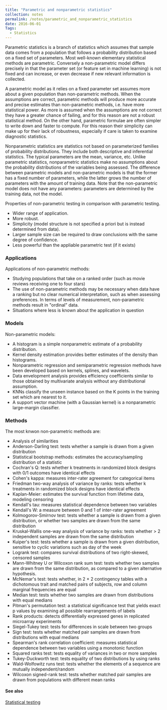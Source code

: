 ```yaml
---
title: "Parametric and nonparametric statistics"
collection: notes
permalink: /notes/parametric_and_nonparametric_statistics
date: 2016-06-01
Tags:
  - Statistics
---
```


Parametric statistics is a branch of statistics which assumes that sample data comes from a population that follows a probability distribution based on a fixed set of parameters. Most well-known elementary statistical methods are parametric. Conversely a non-parametric model differs precisely in that the parameter set (or feature set in machine learning) is not fixed and can increase, or even decrease if new relevant information is collected.

A parametric model as it relies on a fixed parameter set assumes more about a given population than non-parametric methods. When the assumptions are correct, parametric methods will produce more accurate and precise estimates than non-parametric methods, i.e. have more statistical power. As more is assumed when the assumptions are not correct they have a greater chance of failing, and for this reason are not a robust statistical method. On the other hand, parametric formulae are often simpler to write down and faster to compute. For this reason their simplicity can make up for their lack of robustness, especially if care is taken to examine diagnostic statistics.

Nonparametric statistics are statistics not based on parameterized families of probability distributions. They include both descriptive and inferential statistics. The typical parameters are the mean, variance, etc. Unlike parametric statistics, nonparametric statistics make no assumptions about the probability distributions of the variables being assessed. The difference between parametric models and non-parametric models is that the former has a fixed number of parameters, while the latter grows the number of parameters with the amount of training data. Note that the non-parametric model does not have any parameters: parameters are determined by the training data, not the model.

Properties of non-parametric testing in comparison with parametric testing.
* Wider range of application.
* More robust.
* Simplicity (model structure is not specified a priori but is instead determined from data).
* Larger sample size can be required to draw conclusions with the same degree of confidence.
* Less powerful than the appliable parametric test (if it exists)


### Applications
Applications of non-parametric methods:
* Studying populations that take on a ranked order (such as movie reviews receiving one to four stars)
* The use of non-parametric methods may be necessary when data have a ranking but no clear numerical interpretation, such as when assessing preferences. In terms of levels of measurement, non-parametric methods result in "ordinal" data.
* Situations where less is known about the application in question

### Models
Non-parametric models:
* A histogram is a simple nonparametric estimate of a probability distribution.
* Kernel density estimation provides better estimates of the density than histograms.
* Nonparametric regression and semiparametric regression methods have been developed based on kernels, splines, and wavelets.
* Data envelopment analysis provides efficiency coefficients similar to those obtained by multivariate analysis without any distributional assumption.
* KNNs classify the unseen instance based on the K points in the training set which are nearest to it.
* A support vector machine (with a Gaussian kernel) is a nonparametric large-margin classifier.


### Methods
The most knwon non-parametric methods are:
* Analysis of similarities
* Anderson-Darling test: tests whether a sample is drawn from a given distribution
* Statistical bootstrap methods: estimates the accuracy/sampling distribution of a statistic
* Cochran's Q: tests whether k treatments in randomized block designs with 0/1 outcomes have identical effects
* Cohen's kappa: measures inter-rater agreement for categorical items
* Friedman two-way analysis of variance by ranks: tests whether k treatments in randomized block designs have identical effects
* Kaplan-Meier: estimates the survival function from lifetime data, modeling censoring
* Kendall's tau: measures statistical dependence between two variables
* Kendall's W: a measure between 0 and 1 of inter-rater agreement
* Kolmogorov-Smirnov test: tests whether a sample is drawn from a given distribution, or whether two samples are drawn from the same distribution
* Kruskal-Wallis one-way analysis of variance by ranks: tests whether > 2 independent samples are drawn from the same distribution
* Kuiper's test: tests whether a sample is drawn from a given distribution, sensitive to cyclic variations such as day of the week
* Logrank test: compares survival distributions of two right-skewed, censored samples
* Mann-Whitney U or Wilcoxon rank sum test: tests whether two samples are drawn from the same distribution, as compared to a given alternative hypothesis.
* McNemar's test: tests whether, in 2 × 2 contingency tables with a dichotomous trait and matched pairs of subjects, row and column marginal frequencies are equal
* Median test: tests whether two samples are drawn from distributions with equal medians
* Pitman's permutation test: a statistical significance test that yields exact p values by examining all possible rearrangements of labels
* Rank products: detects differentially expressed genes in replicated microarray experiments
* Siegel-Tukey test: tests for differences in scale between two groups
* Sign test: tests whether matched pair samples are drawn from distributions with equal medians
* Spearman's rank correlation coefficient: measures statistical dependence between two variables using a monotonic function
* Squared ranks test: tests equality of variances in two or more samples
* Tukey-Duckworth test: tests equality of two distributions by using ranks
* Wald-Wolfowitz runs test: tests whether the elements of a sequence are mutually independent/random
* Wilcoxon signed-rank test: tests whether matched pair samples are drawn from populations with different mean ranks


#### See also
[Statistical testing](/notes/statistical_testing)








